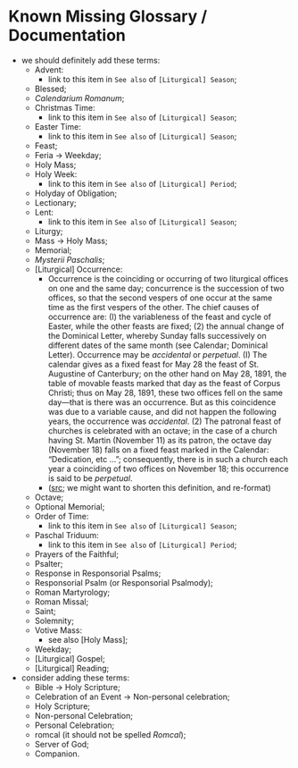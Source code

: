 # Known Missing Glossary / Documentation

- we should definitely add these terms:
  - Advent:
    - link to this item in `See also` of `[Liturgical] Season`;
  - Blessed;
  - _Calendarium Romanum_;
  - Christmas Time:
    - link to this item in `See also` of `[Liturgical] Season`;
  - Easter Time:
    - link to this item in `See also` of `[Liturgical] Season`;
  - Feast;
  - Feria → Weekday;
  - Holy Mass;
  - Holy Week:
    - link to this item in `See also` of `[Liturgical] Period`;
  - Holyday of Obligation;
  - Lectionary;
  - Lent:
    - link to this item in `See also` of `[Liturgical] Season`;
  - Liturgy;
  - Mass → Holy Mass;
  - Memorial;
  - _Mysterii Paschalis_;
  - [Liturgical] Occurrence:
    - Occurrence is the coinciding or occurring of two liturgical offices on one and the same day; concurrence is the succession of two offices, so that the second vespers of one occur at the same time as the first vespers of the other. The chief causes of occurrence are: (I) the variableness of the feast and cycle of Easter, while the other feasts are fixed; (2) the annual change of the Dominical Letter, whereby Sunday falls successively on different dates of the same month (see Calendar; Dominical Letter). Occurrence may be _accidental_ or _perpetual_. (I) The calendar gives as a fixed feast for May 28 the feast of St. Augustine of Canterbury; on the other hand on May 28, 1891, the table of movable feasts marked that day as the feast of Corpus Christi; thus on May 28, 1891, these two offices fell on the same day—that is there was an occurrence. But as this coincidence was due to a variable cause, and did not happen the following years, the occurrence was _accidental_. (2) The patronal feast of churches is celebrated with an octave; in the case of a church having St. Martin (November 11) as its patron, the octave day (November 18) falls on a fixed feast marked in the Calendar: “Dedication, etc …”; consequently, there is in such a church each year a coinciding of two offices on November 18; this occurrence is said to be _perpetual_.
    - ([src](https://www.catholic.com/encyclopedia/occurrence-in-liturgy); we might want to shorten this definition, and re-format)
  - Octave;
  - Optional Memorial;
  - Order of Time:
    - link to this item in `See also` of `[Liturgical] Season`;
  - Paschal Triduum:
    - link to this item in `See also` of `[Liturgical] Period`;
  - Prayers of the Faithful;
  - Psalter;
  - Response in Responsorial Psalms;
  - Responsorial Psalm (or Responsorial Psalmody);
  - Roman Martyrology;
  - Roman Missal;
  - Saint;
  - Solemnity;
  - Votive Mass:
    - see also [Holy Mass];
  - Weekday;
  - [Liturgical] Gospel;
  - [Liturgical] Reading;
- consider adding these terms:
  - Bible → Holy Scripture;
  - Celebration of an Event → Non-personal celebration;
  - Holy Scripture;
  - Non-personal Celebration;
  - Personal Celebration;
  - romcal (it should not be spelled _Romcal_);
  - Server of God;
  - Companion.
